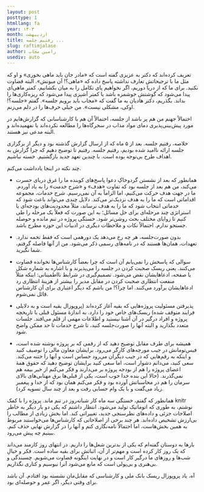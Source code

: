 ```yaml
---
layout: post
posttype: 1
htmllang: fa
year: ۱۴۰۳
month: اردیبهشت
title: رفتیم جلسه ...
slug: raftimjalase
author: رامین مجاب
usediv: auto 
---
```


تعریف کرده‌اند که دکتر به عزیزی گفته است که «مادر جان باید ماهی بخوری» و او که مثل ما با ترجیحاتش تعارف نداشته پاسخ داده که «ماهی؟! اَن میونش». البته قضاوت نکنید. برای ما که از دریا دوریم، اگر نخواهیم پای تکامل  را به میان بکشانیم،  کمتر ماهی‌ای پیدا می‌شود که گوشتش خوشمزه باشد یا کمتر آشپزی پیدا می‌شود که ریزه‌کاری‌ها را بداند. بگذریم، دکتر هادیان به ما گفت که «مجاب باید برویم جلسه». گفتم «جلسه؟! اوکی، مشکلی نیست». من خیلی حرف‌ها را در دلم می‌زنم.

احتمالاً جهنم من هم پر باشد از جلسه، احتمالاً آن هم با کارشناسانی که گزارش‌هایم در مورد پیش‌بینی‌پذیری دمای مواد مذاب در سحرگاه‌ها را مطالعه نکرده‌اند یا نفهمیده‌اند و البته مدعی نیز هستند. 

خلاصه، رفتیم جلسه. بعد از ۵ ماه که از ارسال گزارش گذشته بود و دیگر از برگزاری جلسه ارائه ناامید شده بودیم، رفتیم جلسه. رفتیم  تا توضیح دهیم که چرا گزارش به اهداف طرح بی‌توجه بوده است. با چندین تعهد جدید بازگشتیم. خسته نباشیم. 

چند نکته در اینجا یادداشت می‌کنم. 

- همانطور که بعد از نشستن گردوخاکِ دعوا پاسخ‌های کوبنده ما را غرق دریای حسرت می‌کند، من هم بعد از جلسه بود که تفاوت «هدف» و «شرح خدمت» را به یاد آوردم. ما در جهت هدف حرکت می‌کنیم، اما الزاماً به آن نمی‌رسیم. شرح خدمات، مجموعه اقداماتی است که ما را به هدف نزدیک‌تر می‌کند. دلایل چندی می‌تواند باعث شود که خدماتی انتخاب شود که ما را به هدف نرساند، مثلاً محدودیت‌های بودجه‌ای یا استراتژی چند مرحله‌ای برای حل مسائل؛ به این صورت که فعلاً یک مرحله را طی کنیم تا زوایای مختلف بحث روشن‌تر شود. خستگی پروژه در تنم مانده و حوصله جستجو ندارم. احتمالاً نکات و ملاحظات دیگری در ادبیات این حوزه مطرح باشد. 

- بدون صورت‌جلسه، هر چه رخ می‌دهد یک دورهمی است که فقط تخمه ندارد. تعهدات، همان‌ها هستند که در نامه‌های رسمی ذکر می‌شود. من از آنها فاصله گرفتم، شما نگیرید.

- سوالی که پاسخش را نمی‌یابم آن است که چرا بعضاً کارشناس‌ها نخوانده قضاوت می‌کنند. یعنی ریسک صحبت کردن در جلسه را می‌پذیرند و با اشاره به شماره شکل یا صفحه، ادعاهایشان نقض می‌شود. تصمیم‌گیری در شرایط نااطمینانی: اینکه مثلاً منفعت انتظاری صحبت کردن در مقابل مدیر را بیشتر از هزینهٔ انتظاری رد ادعاهایشان برآورد می‌کنند. اما چرا؟! من باشم که دیگر اعتباری برای آن کارشناس قائل نمی‌شوم. 

- پذیرفتن مسئولیت پروژه‌هایی که بقیه آغاز کرده‌اند (پروپوزال بقیه است و به دلایلی فرایند متوقف شده) ریسک‌های خاص خود را دارد. به اندازهٔ مسئول قبلی با تاریخچه پروژه و افراد درگیر در آن آشنا نیستید و اطلاعات مهمی از قلم می‌افتد. جلسات متعدد بگذارید و البته آنها را صورت‌جلسه کنید، تا شرح خدمات تا حد ممکن واضح شود.

- همیشه برای طرف مقابل توضیح دهید که از رقمی که بر پروژه نوشته شده است، فیس‌تومانش در جیب  مورچه‌های کارگر می‌رود. برایشان معاون مالی را توصیف کنید و اینکه به رقم‌هایی که در جیب دیگران می‌رود حساس است و آنها را ختنه می‌کند. سعی کنید، می‌دانم دشوار است، اما سعی کنید برایشان توضیح دهید که حقوق همهٔ اعضای پروژه را هم از بودجه پروژه بر می‌دارند و فکر می‌کنم از خیر بیمه هم نمی‌گذرند. (حالا این بنده خدا خوب است، یکی از قبلی‌ها برق مهتابی‌های بالای سرمان را هم در محاسباتش آورده بود و فکر می‌کنم همان بود که از خدا و پیغمبر زیاد می‌گفت و با یک وام حسابی رفت و بعد از چند سال تسویه کرد). 

همانطور که گفتم، خستگی سه ماه کار شبانه‌روز در تنم ماند. پروژه را با کمک knitr نوشتم، به طوری که اتوماتیک تولید می‌شود. انتظار داشتم که یکی دو بار دیگر به خاطر اصلاحات جزئی و داده‌های نظرسنجی جدید، تغییراتی کند. اما بخش زیادی از مطالب را بی‌ارزش تشخیص داده‌اند. هر چند برخی از اصلاحاتی که کارشناس‌ها می‌خواستند مربوط به همین بخش‌هاست، اما احتمالاً نامه‌نگاری کنم و آنها را در گزارش نهایی حذف کنم. ببینیم چه پیش می‌رود.

بارها به دوستان گفته‌ام که یکی از بدترین شغل‌ها را داریم. در انتهای روز کارمند می‌داند که یک روز کار کرده است و مهم‌تر از آن، اثباتش برای بقیه ساده است. فکر و خیالِ شب‌ها و روزهای ما ‌درگیر کار است و در نهایت اینگونه قضاوت می‌شویم. چسبندگی و بی‌هنری و بی‌پولی است که مانع می‌شود آنرا نبوسیم و کناری نگذاریم.

آه، یاد پروپوزال ریسک بانک ملی و کارشناسی که مقابل‌مان نشسته بود افتادم. آن باشد برای وقتی دیگر، اگر عمر و حوصله‌ای بود.












